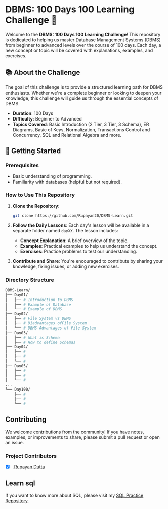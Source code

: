 # DBMS: 100 Days 100 Learning Challenge 🚀

Welcome to the **DBMS: 100 Days 100 Learning Challenge**! This repository is dedicated to helping us master Database Management Systems (DBMS) from beginner to advanced levels over the course of 100 days. Each day, a new concept or topic will be covered with explanations, examples, and exercises.

## 📚 About the Challenge

The goal of this challenge is to provide a structured learning path for DBMS enthusiasts. Whether we're a complete beginner or looking to deepen your knowledge, this challenge will guide us through the essential concepts of DBMS.

- **Duration**: 100 Days
- **Difficulty**: Beginner to Advanced
- **Topics Covered**: Basic Introduction (2 Tier, 3 Tier, 3 Schema), ER Diagrams, Basic of Keys, Normalization, Transactions Control and Concurrency, SQL and Relational Algebra and more.

## 🚀 Getting Started

### Prerequisites

- Basic understanding of programming.
- Familiarity with databases (helpful but not required).

### How to Use This Repository

1. **Clone the Repository**:
    ```bash
    git clone https://github.com/Rupayan20/DBMS-Learn.git
    ```
   
2. **Follow the Daily Lessons**: Each day's lesson will be available in a separate folder named `dayXX`. The lesson includes:
   - **Concept Explanation**: A brief overview of the topic.
   - **Examples**: Practical examples to help us understand the concept.
   - **Exercises**: Practice problems to test our understanding.
   
3. **Contribute and Share**: You're encouraged to contribute by sharing your knowledge, fixing issues, or adding new exercises.

### Directory Structure

```bash
DBMS-Learn/
├── Day01/
│   ├── # Introduction to DBMS
│   ├── # Example of Database             
│   └── # Example of DBMS
├── Day02/
│   ├── # File System vs DBMS 
│   ├── # Diadvantages ofFile System 
│   └── # DBMS Advantages of File System
├── Day03/
│   ├── # What is Schema
│   ├── # How to define Schemas 
├── Day04/
│   ├── # 
│   ├── # 
│   └── #
├── Day05/
│   ├── # 
│   ├── # 
│   └── # 
...
└── Day100/
    ├── #
    ├── #
    └── #
```

## Contributing
<p> We welcome contributions from the community! If you have notes, examples, or improvements to share, please submit a pull request or open an issue. </p>

### Project Contributors
- [x] <a href="https://github.com/Rupayan20"> Rupayan Dutta </a>

## Learn sql
If you want to know more about SQL, please visit my [SQL Practice Repository](https://github.com/Rupayan20/SQL-Practice).

